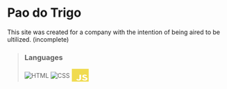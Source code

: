 # Pao do Trigo
This site was created for a company with the intention of being aired to be ultilized. (incomplete)

>### Languages
>  <img align="center" alt="HTML" height="30" width="40" src="https://symbols.getvecta.com/stencil_25/35_html5.d4d8050235.svg"> 
>  <img align="center" alt="CSS" height="30" width="40" src="https://symbols.getvecta.com/stencil_25/14_css3.d930bfb832.svg"> 
>  <img align="center" alt="Js" height="30" width="40" src="https://raw.githubusercontent.com/devicons/devicon/master/icons/javascript/javascript-plain.svg"> 
